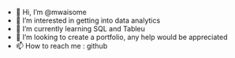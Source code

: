 - 👋 Hi, I’m @mwaisome
- 👀 I’m interested in getting into data analytics
- 🌱 I’m currently learning SQL and Tableu
- 💞️ I’m looking to create a portfolio, any help would be appreciated
- 📫 How to reach me : github

<!---
mwaisome/mwaisome is a ✨ special ✨ repository because its `README.md` (this file) appears on your GitHub profile.
You can click the Preview link to take a look at your changes.
--->
